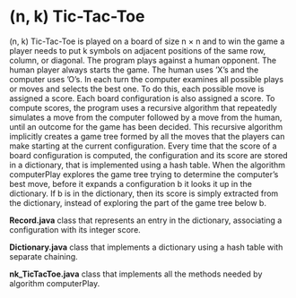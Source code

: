 # (n, k) Tic-Tac-Toe

(n, k) Tic-Tac-Toe is played on a board of size n × n and to win the game a player needs to put k symbols on adjacent positions of the same row, column, or diagonal. The program plays against a human opponent.
The human player always starts the game. The human uses ’X’s and the computer uses ’O’s. In each turn the computer examines all possible plays or moves and selects the best one. To do this, each possible move is assigned a score. Each board configuration is also assigned a score. To compute scores, the program uses a recursive algorithm that repeatedly simulates a move
from the computer followed by a move from the human, until an outcome for the game has been
decided. This recursive algorithm implicitly creates a game tree formed by all the moves that the players can make starting at the current configuration. Every time that the score of a board configuration is computed,
the configuration and its score are stored in a dictionary, that is implemented using a hash table. When the algorithm computerPlay explores the game tree trying to determine the computer’s
best move, before it expands a configuration b it looks it up in the dictionary. If b is in the
dictionary, then its score is simply extracted from the dictionary, instead of exploring the part of the
game tree below b.

**Record.java** class that represents an entry in the dictionary, associating a configuration with its integer score.

**Dictionary.java** class that implements a dictionary using a hash table with separate chaining.

**nk_TicTacToe.java** class that implements all the methods needed by algorithm computerPlay.






